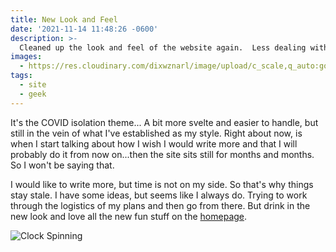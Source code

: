 ```yaml
---
title: New Look and Feel
date: '2021-11-14 11:48:26 -0600'
description: >-
  Cleaned up the look and feel of the website again.  Less dealing with large views, and more addressing good design.  Clean and simple look.
images:
  - https://res.cloudinary.com/dixwznarl/image/upload/c_scale,q_auto:good,w_2048/notebook/color-pencils.jpg
tags:
  - site
  - geek
---
```


It's the COVID isolation theme...  A bit more svelte and easier to handle, but still in the vein of what I've established as my style.  Right about now, is when I start talking about how I wish I would write more and that I will probably do it from now on...then the site sits still for months and months.  So I won't be saying that.

I would like to write more, but time is not on my side.  So that's why things stay stale.  I have some ideas, but seems like I always do.  Trying to work through the logistics of my plans and then go from there.  But drink in the new look and love all the new fun stuff on the [homepage](/). 

![Clock Spinning](https://c.tenor.com/xEv4LjI27pkAAAAd/time-clock.gif)
